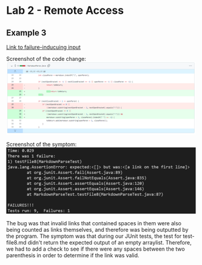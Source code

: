 # Lab 2 - Remote Access

## Example 3
[Link to failure-inducuing input](lab-2-test-files/test-file8.md)

Screenshot of the code change:
![Change 3](images/lab-report-2/github-change-3.png)

Screenshot of the symptom:
![Failure3](images/lab-report-2/failure3.png)

The bug was that invalid links that contained spaces in them were also being counted as links themselves, and therefore was being outputted by the program. The symptom was that during our JUnit tests, the test for test-file8.md didn't return the expected output of an empty arraylist. Therefore, we had to add a check to see if there were any spaces between the two parenthesis in order to determine if the link was valid.